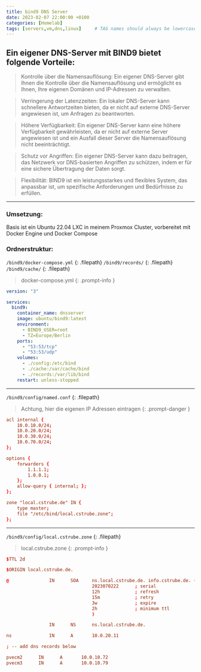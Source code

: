 ```yaml
---
title: bind9 DNS Server
date: 2023-02-07 22:00:00 +0100
categories: [Homelab]
tags: [servers,vm,dns,linux]     # TAG names should always be lowercase
---
```

## Ein eigener DNS-Server mit BIND9 bietet folgende Vorteile:

>    Kontrolle über die Namensauflösung: Ein eigener DNS-Server gibt Ihnen die Kontrolle über die Namensauflösung und ermöglicht es Ihnen, Ihre eigenen Domänen und IP-Adressen zu verwalten.

>    Verringerung der Latenzzeiten: Ein lokaler DNS-Server kann schnellere Antwortzeiten bieten, da er nicht auf externe DNS-Server angewiesen ist, um Anfragen zu beantworten.

>    Höhere Verfügbarkeit: Ein eigener DNS-Server kann eine höhere Verfügbarkeit gewährleisten, da er nicht auf externe Server angewiesen ist und ein Ausfall dieser Server die Namensauflösung nicht beeinträchtigt.

>    Schutz vor Angriffen: Ein eigener DNS-Server kann dazu beitragen, das Netzwerk vor DNS-basierten Angriffen zu schützen, indem er für eine sichere Übertragung der Daten sorgt.

>    Flexibilität: BIND9 ist ein leistungsstarkes und flexibles System, das anpassbar ist, um spezifische Anforderungen und Bedürfnisse zu erfüllen.

---
### Umsetzung:

Basis ist ein Ubuntu 22.04 LXC in meinem Proxmox Cluster, vorbereitet mit Docker Engine und Docker Compose

### Ordnerstruktur:

`/bind9/docker-compose.yml`
{: .filepath}
`/bind9/records/`
{: .filepath}
`/bind9/cache/`
{: .filepath}

> docker-compose.yml
{: .prompt-info }


```yaml
version: "3"

services:
  bind9:
    container_name: dnsserver
    image: ubuntu/bind9:latest
    environment:
      - BIND9_USER=root
      - TZ=Europe/Berlin
    ports:
      - "53:53/tcp"
      - "53:53/udp"
    volumes:
      - ./config:/etc/bind
      - ./cache:/var/cache/bind
      - ./records:/var/lib/bind
    restart: unless-stopped
```

---
`/bind9/config/named.conf`
{: .filepath}
> Achtung, hier die eigenen IP Adressen eintragen
{: .prompt-danger }
```conf
acl internal {
    10.0.10.0/24;
    10.0.20.0/24;
    10.0.30.0/24;
    10.0.70.0/24;
};

options {
    forwarders {
        1.1.1.1;
        1.0.0.1;
    };
    allow-query { internal; };
};

zone "local.cstrube.de" IN {
    type master;
    file "/etc/bind/local.cstrube.zone";
};
```

---
`/bind9/config/local.cstrube.zone`
{: .filepath}
> local.cstrube.zone
{: .prompt-info }
```conf
$TTL 2d

$ORIGIN local.cstrube.de.

@               IN      SOA     ns.local.cstrube.de. info.cstrube.de. (
                                2023070222      ; serial
                                12h             ; refresh
                                15m             ; retry
                                3w              ; expire
                                2h              ; minimum ttl
                                )

                IN      NS      ns.local.cstrube.de.

ns              IN      A       10.0.20.11

; -- add dns records below

pvecm2      IN      A       10.0.10.72
pvecm3      IN      A       10.0.10.79
```